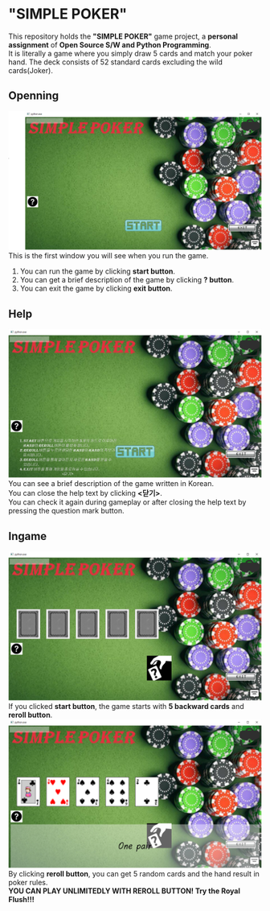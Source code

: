 # "SIMPLE POKER"
This repository holds the **"SIMPLE POKER"** game project, a **personal assignment** of **Open Source S/W and Python Programming**.  
It is literally a game where you simply draw 5 cards and match your poker hand.
The deck consists of 52 standard cards excluding the wild cards(Joker).
## Openning
![openning](./screenshots/openning.PNG)
This is the first window you will see when you run the game.
1. You can run the game by clicking **start button**.
2. You can get a brief description of the game by clicking **? button**.
3. You can exit the game by clicking **exit button**.
## Help
![help](./screenshots/help_push.PNG)
You can see a brief description of the game written in Korean.  
You can close the help text by clicking **<닫기>**.  
You can check it again during gameplay or after closing the help text by pressing the question mark button.
## Ingame
![start_push](./screenshots/start_push.PNG)
If you clicked **start button**, the game starts with **5 backward cards** and **reroll button**.  
![reroll_push](./screenshots/reroll_push.PNG)
By clicking **reroll button**, you can get 5 random cards and the hand result in poker rules.  
**YOU CAN PLAY UNLIMITEDLY WITH REROLL BUTTON! Try the Royal Flush!!!**  
